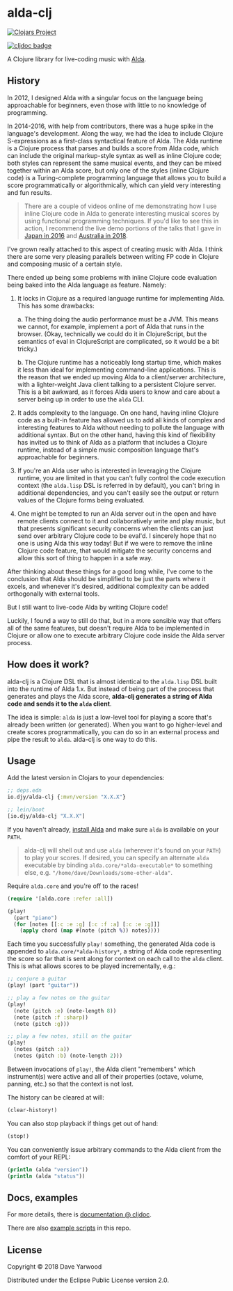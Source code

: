 # alda-clj

[![Clojars Project](https://img.shields.io/clojars/v/io.djy/alda-clj.svg)](https://clojars.org/io.djy/alda-clj)

[![cljdoc badge](https://cljdoc.org/badge/io.djy/alda-clj)](https://cljdoc.org/d/io.djy/alda-clj/CURRENT)

A Clojure library for live-coding music with [Alda](https://alda.io).

## History

In 2012, I designed Alda with a singular focus on the language being
approachable for beginners, even those with little to no knowledge of
programming.

In 2014-2016, with help from contributors, there was a huge spike in the
language's development. Along the way, we had the idea to include Clojure
S-expressions as a first-class syntactical feature of Alda. The Alda runtime is
a Clojure process that parses and builds a score from Alda code, which can
include the original markup-style syntax as well as inline Clojure code; both
styles can represent the same musical events, and they can be mixed together
within an Alda score, but only one of the styles (inline Clojure code) is a
Turing-complete programming language that allows you to build a score
programmatically or algorithmically, which can yield very interesting and fun
results.

> There are a couple of videos online of me demonstrating how I use inline
> Clojure code in Alda to generate interesting musical scores by using
> functional programming techniques. If you'd like to see this in action, I
> recommend the live demo portions of the talks that I gave in [Japan in
> 2016][farm2016] and [Australia in 2018][compose2018].

[farm2016]: https://youtu.be/c5pCFtwO4j8?t=374
[compose2018]: https://youtu.be/7nbBSwopG-E?t=593

I've grown really attached to this aspect of creating music with Alda. I think
there are some very pleasing parallels between writing FP code in Clojure and
composing music of a certain style.

There ended up being some problems with inline Clojure code evaluation being
baked into the Alda language as feature. Namely:

1. It locks in Clojure as a required language runtime for implementing Alda.
   This has some drawbacks:

   a. The thing doing the audio performance must be a JVM. This means we cannot,
      for example, implement a port of Alda that runs in the browser. (Okay,
      technically we could do it in ClojureScript, but the semantics of eval in
      ClojureScript are complicated, so it would be a bit tricky.)

   b. The Clojure runtime has a noticeably long startup time, which makes it
      less than ideal for implementing command-line applications. This is the
      reason that we ended up moving Alda to a client/server architecture, with
      a lighter-weight Java client talking to a persistent Clojure server. This
      is a bit awkward, as it forces Alda users to know and care about a server
      being up in order to use the `alda` CLI.

2. It adds complexity to the language. On one hand, having inline Clojure code
   as a built-in feature has allowed us to add all kinds of complex and
   interesting features to Alda without needing to pollute the language with
   additional syntax. But on the other hand, having this kind of flexibility has
   invited us to think of Alda as a platform that includes a Clojure runtime,
   instead of a simple music composition language that's approachable for
   beginners.

3. If you're an Alda user who is interested in leveraging the Clojure runtime,
   you are limited in that you can't fully control the code execution context
   (the `alda.lisp` DSL is referred in by default), you can't bring in
   additional dependencies, and you can't easily see the output or return values
   of the Clojure forms being evaluated.

4. One might be tempted to run an Alda server out in the open and have remote
   clients connect to it and collaboratively write and play music, but that
   presents significant security concerns when the clients can just send over
   arbitrary Clojure code to be eval'd. I sincerely hope that no one is using
   Alda this way today! But if we were to remove the inline Clojure code
   feature, that would mitigate the security concerns and allow this sort of
   thing to happen in a safe way.

After thinking about these things for a good long while, I've come to the
conclusion that Alda should be simplified to be just the parts where it excels,
and whenever it's desired, additional complexity can be added orthogonally with
external tools.

But I still want to live-code Alda by writing Clojure code!

Luckily, I found a way to still do that, but in a more sensible way that offers
all of the same features, but doesn't require Alda to be implemented in Clojure
or allow one to execute arbitrary Clojure code inside the Alda server process.

## How does it work?

alda-clj is a Clojure DSL that is almost identical to the `alda.lisp` DSL built
into the runtime of Alda 1.x. But instead of being part of the process that
generates and plays the Alda score, **alda-clj generates a string of Alda code
and sends it to the `alda` client**.

The idea is simple: `alda` is just a low-level tool for playing a score that's
already been written (or generated). When you want to go higher-level and create
scores programmatically, you can do so in an external process and pipe the
result to `alda`. alda-clj is one way to do this.

## Usage

Add the latest version in Clojars to your dependencies:

```clojure
;; deps.edn
io.djy/alda-clj {:mvn/version "X.X.X"}

;; lein/boot
[io.djy/alda-clj "X.X.X"]
```

If you haven't already, [install
Alda](https://github.com/alda-lang/alda#installation) and make sure `alda` is
available on your `PATH`.

> alda-clj will shell out and use `alda` (wherever it's found on your `PATH`) to
> play your scores. If desired, you can specify an alternate `alda` executable
> by binding `alda.core/*alda-executable*` to something else, e.g.
> `"/home/dave/Downloads/some-other-alda"`.

Require `alda.core` and you're off to the races!

```clojure
(require '[alda.core :refer :all])

(play!
  (part "piano")
  (for [notes [[:c :e :g] [:c :f :a] [:c :e :g]]]
    (apply chord (map #(note (pitch %)) notes))))
```

Each time you successfully `play!` something, the generated Alda code is
appended to `alda.core/*alda-history*`, a string of Alda code representing the
score so far that is sent along for context on each call to the `alda` client.
This is what allows scores to be played incrementally, e.g.:

```clojure
;; conjure a guitar
(play! (part "guitar"))

;; play a few notes on the guitar
(play!
  (note (pitch :e) (note-length 8))
  (note (pitch :f :sharp))
  (note (pitch :g)))

;; play a few notes, still on the guitar
(play!
  (notes (pitch :a))
  (notes (pitch :b) (note-length 2)))
```

Between invocations of `play!`, the Alda client "remembers" which instrument(s)
were active and all of their properties (octave, volume, panning, etc.) so that
the context is not lost.

The history can be cleared at will:

```clojure
(clear-history!)
```

You can also stop playback if things get out of hand:

```clojure
(stop!)
```

You can conveniently issue arbitrary commands to the Alda client from the
comfort of your REPL:

```clojure
(println (alda "version"))
(println (alda "status"))
```

## Docs, examples

For more details, there is [documentation @
cljdoc](https://cljdoc.org/d/io.djy/alda-clj/CURRENT).

There are also [example scripts](examples) in this repo.

## License

Copyright © 2018 Dave Yarwood

Distributed under the Eclipse Public License version 2.0.
